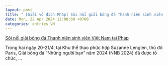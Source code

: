 ```yaml
---
layout: post
title: " [Giải vô địch Pháp] Sôi nổi giải bóng đá Thanh niên sinh viên Việt Nam tại Pháp"
date: Mon, 22 Apr 2024 12:00:00 +0700
categories: entries VN
---
```

[Sôi nổi giải bóng đá Thanh niên sinh viên Việt Nam tại Pháp](https://baotintuc.vn/the-thao/soi-noi-giai-bong-da-thanh-nien-sinh-vien-viet-nam-tai-phap-20240422060241691.htm)

Trong hai ngày 20-21/4, tại Khu thể thao phức hợp Suzanne Lenglen, thủ đô Paris, Giải bóng đá “Những người bạn” năm 2024 (NNB 2024) đã được tổ chức, ...

